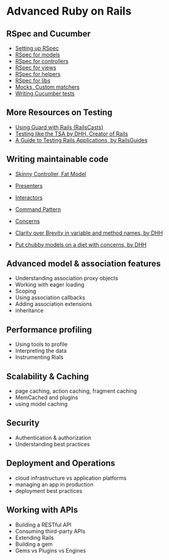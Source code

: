 # Advanced Ruby on Rails

## RSpec and Cucumber

* [Setting up RSpec](/rspec/setup)
* [RSpec for models](/rspec/models)
* [RSpec for controllers](/rspec/controllers)
* [RSpec for views](/rspec/views)
* [RSpec for helpers](/rspec/helpers)
* [RSpec for libs](/rspec/libs)
* [Mocks, Custom matchers](/rspec/mocks)
* [Writing Cucumber tests](/rspec/tests)

## More Resources on Testing

* [Using Guard with Rails (RailsCasts)](http://railscasts.com/episodes/264-guard)
* [Testing like the TSA by DHH, Creator of Rails](https://37signals.com/svn/posts/3159-testing-like-the-tsa)
* [A Guide to Testing Rails Applications, by RailsGuides](http://guides.rubyonrails.org/testing.html)

## Writing maintainable code

* [Skinny Controller, Fat Model](/refactoring/skinny-controller-fat-model)
* [Presenters](/refactorings/presenters)
* [Interactors](/refactorings/interactors)
* [Command Pattern](/refactorings/command-pattern)
* [Concerns](/refactorings/concerns)

* [Clarity over Brevity in variable and method names, by DHH](https://37signals.com/svn/posts/3250-clarity-over-brevity-in-variable-and-method-names)
* [Put chubby models on a diet with concerns, by DHH](https://37signals.com/svn/posts/3372-put-chubby-models-on-a-diet-with-concerns)

## Advanced model & association features

* Understanding association proxy objects
* Working with eager loading
* Scoping
* Using association callbacks
* Adding association extensions
* inheritance

## Performance profiling

* Using tools to profile
* Interpreting the data
* Instrumenting Rials

## Scalability & Caching

* page caching, action caching, fragment caching
* MemCached and plugins
* using model caching

## Security

* Authentication & authorization
* Understanding best practices

## Deployment and Operations

* cloud infrastructure vs application platforms
* managing an app in production
* deployment best practices

## Working with APIs
* Building a RESTful API
* Consuming third-party APIs
* Extending Rails
* Building a gem
* Gems vs Plugins vs Engines

